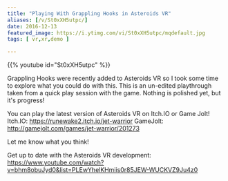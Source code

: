 ```yaml
---
title: "Playing With Grappling Hooks in Asteroids VR"
aliases: [/v/St0xXH5utpc/]
date: 2016-12-13
featured_image: https://i.ytimg.com/vi/St0xXH5utpc/mqdefault.jpg
tags: [ vr,xr,demo ]

---
```


{{% youtube id="St0xXH5utpc" %}}

Grappling Hooks were recently added to Asteroids VR so I took some time to explore what you could do with this. This is an un-edited playthrough taken from a quick play session with the game. Nothing is polished yet, but it's progress!

You can play the latest version of Asteroids VR on Itch.IO or Game Jolt!
Itch.IO: https://runewake2.itch.io/jet-warrior
GameJolt: http://gamejolt.com/games/jet-warrior/201273

Let me know what you think!

Get up to date with the Asteroids VR development: https://www.youtube.com/watch?v=bhm8obuJyd0&list=PLEwYhelKHmiis0r85JEW-WUCKVZ9Ju4z0